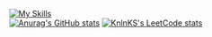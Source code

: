 [![My Skills](https://skillicons.dev/icons?i=solidity,ipfs,react,html,css,ps&perline=6)](https://skillicons.dev) </br>
[![Anurag's GitHub stats](https://github-readme-stats.vercel.app/api?username=JJOptimist)](https://github.com/anuraghazra/github-readme-stats)
[![KnlnKS's LeetCode stats](https://leetcode-stats-six.vercel.app/?username=JJOptimist)](https://github.com/KnlnKS/leetcode-stats)
